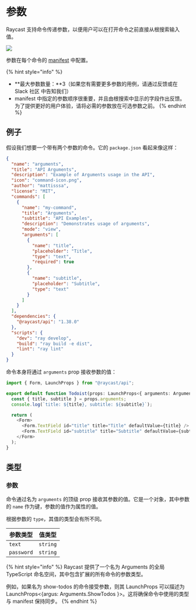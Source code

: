 # 参数

Raycast 支持命令传递参数，以便用户可以在打开命令之前直接从根搜索输入值。

![](../../.gitbook/assets/arguments.png)

参数在每个命令的 [manifest](https://developers.raycast.com/information/manifest#argument-properties) 中配置。

{% hint style="info" %}
* **最大参数数量：**3（如果您有需要更多参数的用例，请通过反馈或在 Slack 社区 中告知我们）
* manifest 中指定的参数顺序很重要，并且由根搜索中显示的字段作出反馈。为了提供更好的用户体验，请将必需的参数放在可选参数之前。
{% endhint %}

## 例子

假设我们想要一个带有两个参数的命令。它的 `package.json` 看起来像这样：

```json
{
  "name": "arguments",
  "title": "API Arguments",
  "description": "Example of Arguments usage in the API",
  "icon": "command-icon.png",
  "author": "mattisssa",
  "license": "MIT",
  "commands": [
    {
      "name": "my-command",
      "title": "Arguments",
      "subtitle": "API Examples",
      "description": "Demonstrates usage of arguments",
      "mode": "view",
      "arguments": [
        {
          "name": "title",
          "placeholder": "Title",
          "type": "text",
          "required": true
        },
        {
          "name": "subtitle",
          "placeholder": "Subtitle",
          "type": "text"
        }
      ]
    }
  ],
  "dependencies": {
    "@raycast/api": "1.38.0"
  },
  "scripts": {
    "dev": "ray develop",
    "build": "ray build -e dist",
    "lint": "ray lint"
  }
}
```

命令本身将通过 `arguments` prop 接收参数的值：

```typescript
import { Form, LaunchProps } from "@raycast/api";

export default function Todoist(props: LaunchProps<{ arguments: Arguments.MyCommand }>) {
  const { title, subtitle } = props.arguments;
  console.log(`title: ${title}, subtitle: ${subtitle}`);

  return (
    <Form>
      <Form.TextField id="title" title="Title" defaultValue={title} />
      <Form.TextField id="subtitle" title="Subtitle" defaultValue={subtitle} />
    </Form>
  );
}
```

## 类型

### 参数

命令通过名为 `arguments` 的顶级 prop 接收其参数的值。它是一个对象，其中参数的 `name` 作为键，参数的值作为属性的值。

根据参数的 `type`，其值的类型会有所不同。

| 参数类型       | 值类型      |
| ---------- | -------- |
| `text`     | `string` |
| `password` | `string` |

{% hint style="info" %}
Raycast 提供了一个名为 Arguments 的全局 TypeScript 命名空间，其中包含扩展的所有命令的参数类型。

例如，如果名为 show-todos 的命令接受参数，则其 LaunchProps 可以描述为 LaunchProps<{argus: Arguments.ShowTodos }>。这将确保命令中使用的类型与 manifest 保持同步。
{% endhint %}
